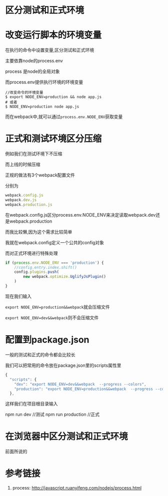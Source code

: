 # 区分测试和正式环境 

# 改变运行脚本的环境变量

在执行的命令中设置变量,区分测试和正式环境

主要依靠node的process.env

process 是node的全局对象

而process.env提供执行环境的环境变量

```shell
//改变命令的环境变量
$ export NODE_ENV=production && node app.js
# 或者
$ NODE_ENV=production node app.js
```

而在webpack中,就可以通过`process.env.NODE_ENV`获取变量

# 正式和测试环境区分压缩

例如我们在测试环境下不压缩

而上线的时候压缩

正规的做法有3个webpack配置文件

分别为

```javascript
webpack.config.js
webpack.dev.js
webpack.production.js
```
在webpack.config.js区分process.env.NODE_ENV来决定读取webpack.dev还是webpack.production

而我比较懒,因为这个需求比较简单

我就在webpack.config定义一个公共的config对象

而对正式环境进行特殊处理

```javascript
if (process.env.NODE_ENV === 'production') {
    //config.entry.index.shift()
    config.plugins.push(
        new webpack.optimize.UglifyJsPlugin()
    )
}

```

现在我们输入

`export NODE_ENV=production&&webpack`就会压缩文件

`export NODE_ENV=dev&&webpack`则不会压缩文件

# 配置到package.json

一般的测试和正式的命令都会比较长

我们可以把常用的命令放在package.json里的scripts属性里

```javascript
{
  "scripts": {
    "dev": "export NODE_ENV=dev&&webpack  --progress --colors",
    "production": "export NODE_ENV=production&&webpack  --progress --colors",
  },
```

这样我们在项目根目录输入

npm run dev //测试
npm run production //正式

# 在浏览器中区分测试和正式环境

前面所说的



# 参考链接

1. process: http://javascript.ruanyifeng.com/nodejs/process.html